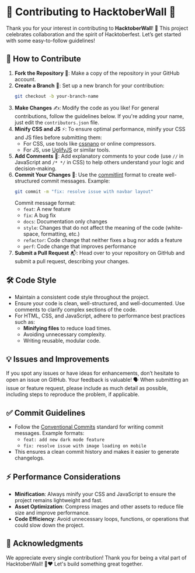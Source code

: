 # 🌟 Contributing to HacktoberWall 🌟

Thank you for your interest in contributing to **HacktoberWall**! 🎉 This project celebrates collaboration and the spirit of Hacktoberfest. Let’s get started with some easy-to-follow guidelines!

## 🚀 How to Contribute

1. **Fork the Repository** 🍴: Make a copy of the repository in your GitHub account.
2. **Create a Branch** 🌱: Set up a new branch for your contribution:
   ```bash
   git checkout -b your-branch-name
   ```
3. **Make Changes** ✍️: Modify the code as you like! For general contributions, follow the guidelines below. If you're adding your name, just edit the `contributors.json` file.
4. **Minify CSS and JS** ⚡: To ensure optimal performance, minify your CSS and JS files before submitting them:
   - For CSS, use tools like [cssnano](https://cssnano.co/) or online compressors.
   - For JS, use [UglifyJS](https://github.com/mishoo/UglifyJS) or similar tools.
5. **Add Comments** 📝: Add explanatory comments to your code (use `//` in JavaScript and `/* */` in CSS) to help others understand your logic and decision-making.
6. **Commit Your Changes** 💾: Use the [commitlint](https://commitlint.js.org/) format to create well-structured commit messages. Example:
   ```bash
   git commit -m "fix: resolve issue with navbar layout"
   ```
   Commit message format:
   - `feat`: A new feature
   - `fix`: A bug fix
   - `docs`: Documentation only changes
   - `style`: Changes that do not affect the meaning of the code (white-space, formatting, etc.)
   - `refactor`: Code change that neither fixes a bug nor adds a feature
   - `perf`: Code change that improves performance
7. **Submit a Pull Request** 📬: Head over to your repository on GitHub and submit a pull request, describing your changes.

## 🛠️ Code Style

- Maintain a consistent code style throughout the project.
- Ensure your code is clean, well-structured, and well-documented. Use comments to clarify complex sections of the code.
- For HTML, CSS, and JavaScript, adhere to performance best practices such as:
  - **Minifying files** to reduce load times.
  - Avoiding unnecessary complexity.
  - Writing reusable, modular code.

## 💡 Issues and Improvements

If you spot any issues or have ideas for enhancements, don’t hesitate to open an issue on GitHub. Your feedback is valuable! 🗣️ When submitting an issue or feature request, please include as much detail as possible, including steps to reproduce the problem, if applicable.

## ✅ Commit Guidelines

- Follow the [Conventional Commits](https://www.conventionalcommits.org/) standard for writing commit messages. Example formats:
   - `feat: add new dark mode feature`
   - `fix: resolve issue with image loading on mobile`
- This ensures a clean commit history and makes it easier to generate changelogs.

## ⚡ Performance Considerations

- **Minification**: Always minify your CSS and JavaScript to ensure the project remains lightweight and fast.
- **Asset Optimization**: Compress images and other assets to reduce file size and improve performance.
- **Code Efficiency**: Avoid unnecessary loops, functions, or operations that could slow down the project.
  
## 🙌 Acknowledgments

We appreciate every single contribution! Thank you for being a vital part of HacktoberWall! 🌈❤️ Let's build something great together.
